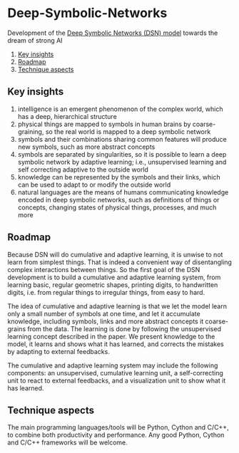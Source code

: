 # Deep-Symbolic-Networks
Development of the [Deep Symbolic Networks (DSN) model](https://github.com/qunzhi/Deep-Symbolic-Networks/blob/master/concept.md) towards the dream of strong AI

1. [Key insights](#key_insights)
2. [Roadmap](#roadmap)
3. [Technique aspects](#technique-aspects)

## Key insights
1. intelligence is an emergent phenomenon of the complex world, which has a deep, hierarchical structure
2. physical things are mapped to symbols in human brains by coarse-graining, so the real world is mapped to a deep symbolic network
3. symbols and their combinations sharing common features will produce new symbols, such as more abstract concepts
5. symbols are separated by singularities, so it is possible to learn a deep symbolic network by adaptive learning; i.e., unsupervised learning and self correcting adaptive to the outside world
4. knowledge can be represented by the symbols and their links, which can be used to adapt to or modify the outside world
5. natural languages are the means of humans communicating knowledge encoded in deep symbolic networks, such as definitions of things or concepts, changing states of physical things, processes, and much more

## Roadmap
Because DSN will do cumulative and adaptive learning, it is unwise to not learn from simplest things. That is indeed a convenient way of disentangling complex interactions between things. So the first goal of the DSN development is to build a cumulative and adaptive learning system, from learning basic, regular geometric shapes, printing digits, to handwritten digits, i.e. from regular things to irregular things, from easy to hard. 

The idea of cumulative and adaptive learning is that we let the model learn only a small number of symbols at one time, and let it accumulate knowledge, including symbols, links and more abstract concepts it coarse-grains from the data. The learning is done by following the unsupervised learning concept described in the paper. We present knowledge to the model, it learns and shows what it has learned, and corrects the mistakes by adapting to external feedbacks.

The cumulative and adaptive learning system may include the following components: an unsupervised, cumulative learning unit, a self-correcting unit to react to external feedbacks, and a visualization unit to show what it has learned.  

## Technique aspects
The main programming languages/tools will be Python, Cython and C/C++, to combine both productivity and performance. Any good Python, Cython and C/C++ frameworks will be welcome. 

